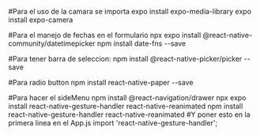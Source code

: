 
#Para el uso de la camara se importa
expo install expo-media-library
expo install expo-camera

#Para el manejo de fechas en el formulario
npx expo install @react-native-community/datetimepicker
npm install date-fns --save

#Para tener barra de seleccion:
npm install @react-native-picker/picker --save

#Para radio button
npm install react-native-paper --save

#Para hacer el sideMenu 
npm install @react-navigation/drawer
npx expo install react-native-gesture-handler react-native-reanimated
npm install react-native-gesture-handler react-native-reanimated
#Y poner esto en la primera linea en el App.js
import 'react-native-gesture-handler';




